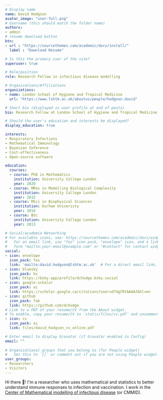 ```yaml
---
# Display name
name: David Hodgson
avatar_image: "user-full.png"
# Username (this should match the folder name)
authors:
- admin
# resume download button
btn:
- url : "https://sourcethemes.com/academic/docs/install/"
  label : "Download Resume"

# Is this the primary user of the site?
superuser: true

# Role/position
role: Research Fellow in infectious disease modelling

# Organizations/Affiliations
organizations:
- name: London School of Hygiene and Tropical Medicine
  url: "https://www.lshtm.ac.uk/aboutus/people/hodgson.david"

# Short bio (displayed in user profile at end of posts)
bio: Research Fellow at London School of Hygiene and Tropical Medicine

# Should the user's education and interests be displayed?
display_education: true

interests:
- Respiratory Infections
- Mathematical Immunology
- Bayesian Inference
- Cost-effectiveness
- Open-source software

education:
  courses:
  - course: PhD in Mathematics
    institution: University College London
    year: 2020
  - course: MRes in Modelling Biological Complexity
    institution: University College London
    year: 2015
  - course: MSci in Biophysical Sciences
    institution: Durham Univeristy
    year: 2014
  - course: BSc
    institution: University College London
    year: 2013

# Social/academia Networking
# For available icons, see: https://sourcethemes.com/academic/docs/widgets/#icons
#   For an email link, use "fas" icon pack, "envelope" icon, and a link in the
#   form "mailto:your-email@example.com" or "#contact" for contact widget.
social:
- icon: envelope
  icon_pack: fas
  link: 'mailto:david.hodgson@lshtm.ac.uk'  # For a direct email link, use "mailto:test@example.org".
- icon: bluesky
  icon_pack: bs
  link: https://bsky.app/profile/dchodge.bsky.social
- icon: google-scholar
  icon_pack: ai
  link: https://scholar.google.ca/citations?user=d74gCRYAAAAJ&hl=en
- icon: github
  icon_pack: fab
  link: https://github.com/dchodge
# Link to a PDF of your resume/CV from the About widget.
# To enable, copy your resume/CV to `static/files/cv.pdf` and uncomment the lines below.  
- icon: cv
  icon_pack: ai
  link: files/david_hodgson_cv_online.pdf

# Enter email to display Gravatar (if Gravatar enabled in Config)
email: ""
  
# Organizational groups that you belong to (for People widget)
#   Set this to `[]` or comment out if you are not using People widget.  
user_groups:
- Researchers
- Visitors
---
```


Hi there 👋! I'm a researcher who uses mathematical and statistics to better understand immune responses to infection and vaccination. I work in the [Center of Mathematical modelling of infectious disease](https://www.lshtm.ac.uk/research/centres/centre-mathematical-modelling-infectious-diseases) (or CMMID).

